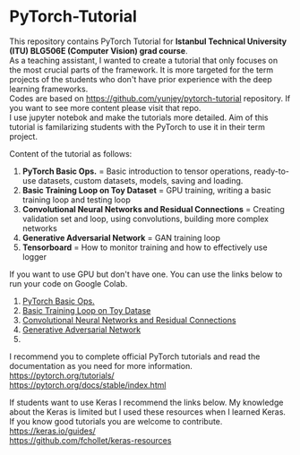 # PyTorch-Tutorial

This repository contains PyTorch Tutorial for **Istanbul Technical University (ITU) BLG506E (Computer Vision) grad course**.    
As a teaching assistant, I wanted to create a tutorial that only focuses on the most crucial parts of the framework. It is more targeted for the term projects of the students who don't have prior experience with the deep learning frameworks.   
Codes are based on https://github.com/yunjey/pytorch-tutorial repository. If you want to see more content please visit that repo.  
I use jupyter notebok and make the tutorials more detailed. Aim of this tutorial is familarizing students with the PyTorch to use it in their term project.    
  
Content of the tutorial as follows:  
1. **PyTorch Basic Ops.** = Basic introduction to tensor operations, ready-to-use datasets, custom datasets, models, saving and loading.  
2. **Basic Training Loop on Toy Dataset** = GPU training, writing a basic training loop and testing loop  
3. **Convolutional Neural Networks and Residual Connections** = Creating validation set and loop, using convolutions, building more complex networks   
4. **Generative Adversarial Network** = GAN training loop  
5. **Tensorboard** = How to monitor training and how to effectively use logger  

If you want to use GPU but don't have one. You can use the links below to run your code on Google Colab.
1. [PyTorch Basic Ops.][1]
2. [Basic Training Loop on Toy Datase][2]
3. [Convolutional Neural Networks and Residual Connections][3]
4. [Generative Adversarial Network][4]
5. 

[1]: https://colab.research.google.com/github/Alpkant/PyTorch-Tutorial/blob/main/1-PyTorch%20Basic%20Ops.ipynb
[2]: https://colab.research.google.com/github/Alpkant/PyTorch-Tutorial/blob/main/2-Basic%20Training%20Loop%20on%20Toy%20Dataset.ipynb
[3]: https://colab.research.google.com/github/Alpkant/PyTorch-Tutorial/blob/main/3-Convolutional%20Neural%20Networks%20and%20Residual%20Connections.ipynb
[4]: https://colab.research.google.com/github/Alpkant/PyTorch-Tutorial/blob/main/4-Generative%20Adversarial%20Network.ipynb


I recommend you to complete official PyTorch tutorials and read the documentation as you need for more information.  
https://pytorch.org/tutorials/  
https://pytorch.org/docs/stable/index.html  

If students want to use Keras I recommend the links below. My knowledge about the Keras is limited but I used these resources when I learned Keras. If you know good tutorials you are welcome to contribute.  
https://keras.io/guides/  
https://github.com/fchollet/keras-resources  


